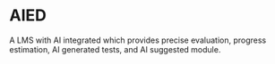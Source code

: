 # AIED
A LMS with AI integrated which provides precise evaluation, progress estimation, AI generated tests, and AI suggested module. 
